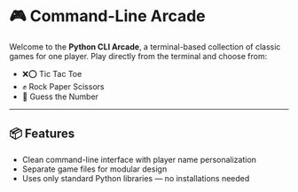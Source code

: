 # 🎮 Command-Line Arcade

Welcome to the **Python CLI Arcade**, a terminal-based collection of classic games for one player. Play directly from the terminal and choose from:

- ❌⭕ Tic Tac Toe  
- ✊ Rock Paper Scissors  
- 🔢 Guess the Number

---

## 📦 Features

- Clean command-line interface with player name personalization
- Separate game files for modular design
- Uses only standard Python libraries — no installations needed

